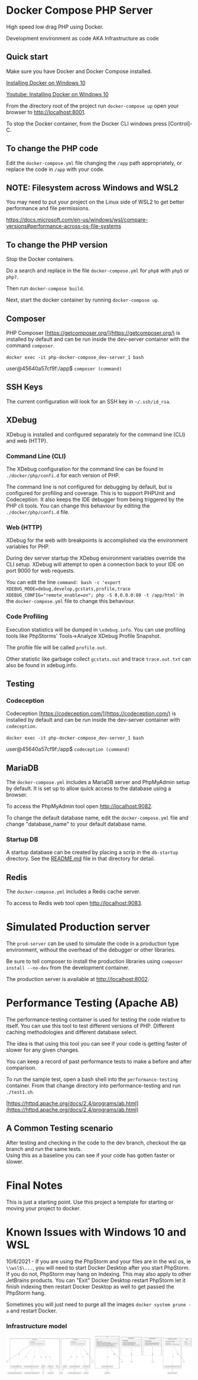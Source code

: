 # Docker Compose PHP Server 

High speed low drag PHP using Docker.

Development environment as code AKA Infrastructure as code

## Quick start

Make sure you have Docker and Docker Compose installed.

[Installing Docker on Windows 10](Documentation/01a_InstallingDockerOnWindows.md)

[Youtube: Installing Docker on Windows 10](https://youtu.be/lIkxbE_We1I)

From the directory root of the project run `docker-compose up` open your browser to 
[http://localhost:8001](http://localhost:8001).

To stop the Docker container, from the Docker CLI windows press [Control]-C.

## To change the PHP code

Edit the `docker-compose.yml` file changing the `/app` path appropriately, or replace the code in
`/app` with your code.

## NOTE: Filesystem across Windows and WSL2

You may need to put your project on the Linux side of WSL2 to get better performance and file permissions.

https://docs.microsoft.com/en-us/windows/wsl/compare-versions#performance-across-os-file-systems

## To change the PHP version

Stop the Docker containers.

Do a search and replace in the file `docker-compose.yml` for `php8` with `php5` or `php7`.

Then run `docker-compose build`.

Next, start the docker container by running `docker-compose up`.

## Composer

PHP Composer [https://getcomposer.org/](https://getcomposer.org/) is installed by default and can be run inside
the dev-server container with the command `composer`.

`docker exec -it php-docker-compose_dev-server_1 bash`

user@45640a57cf9f:/app$ `composer (command)`

## SSH Keys

The current configuration will look for an SSH key in `~/.ssh/id_rsa`.

## XDebug

XDebug is installed and configured separately for the command line (CLI) and web (HTTP).

### Command Line (CLI)

The XDebug configuration for the command line can be found in `./docker/php/confi.d` for each version of PHP.

The command line is not configured for debugging by default, but is configured for profiling and coverage.
This is to support PHPUnit and Codeception.  It also keeps the IDE debugger from being triggered by the PHP
cli tools.  You can change this behaviour by editing the `./docker/php/confi.d` file.

### Web (HTTP)

XDebug for the web with breakpoints is accomplished via the environment variables for PHP.

During dev server startup the XDebug environment variables override the CLI setup. XDebug will attempt
to open a connection back to your IDE on port 9000 for web requests.

You can edit the line `command: bash -c 'export XDEBUG_MODE=debug,develop,gcstats,profile,trace XDEBUG_CONFIG="remote_enable=on"; php -S 0.0.0.0:80 -t /app/html'`
in the `docker-compose.yml` file to change this behaviour.

### Code Profiling

Execution statistics will be dumped in `\xdebug.info`.  You can use profiling tools like
PhpStorms' Tools->Analyze XDebug Profile Snapshot.

The profile file will be called `profile.out`.

Other statistic like garbage collect `gcstats.out` and trace `trace.out.txt` can also be found
in xdebug.info.

## Testing

### Codeception

Codeception [https://codeception.com/](https://codeception.com/) is installed by default and can be run inside
the dev-server container with `codeception`.

`docker exec -it php-docker-compose_dev-server_1 bash`

user@45640a57cf9f:/app$ `codeception (command)`

## MariaDB

The `docker-compose.yml` includes a MariaDB server and PhpMyAdmin setup by default.  It is set up to allow quick 
access to the database using a browser.  

To access the PhpMyAdmin tool open [http://localhost:9082](http://localhost:9082).

To change the default database name, edit the `docker-compose.yml` file and change "database_name" to your 
default database name.

### Startup DB

A startup database can be created by placing a scrip in the `db-startup` directory.  See the 
[README.md](db-startup/README.md) file in that directory for detail.

## Redis

The `docker-compose.yml` includes a Redis cache server.

To access to Redis web tool open [http://localhost:9083](http://localhost:9083).

# Simulated Production server

The `prod-server` can be used to simulate the code in a production type environment, without the overhead
of the debugger or other libraries.  

Be sure to tell composer to install the production libraries using `composer install --no-dev` from the
development container.

The production server is available at [http://localhost:8002](http://localhost:8002).

# Performance Testing (Apache AB)

The performance-testing container is used for testing the code relative to itself.  You can use this 
tool to test different versions of PHP.  Different caching methodologies and different database select.

The idea is that using this tool you can see if your code is getting faster of slower for any given changes.  

You can keep a record of past performance tests to make a before and after comparison.

To run the sample test, open a bash shell into the `performance-testing` container.  From that change directory 
into performance-testing and run `./test1.sh`.

[https://httpd.apache.org/docs/2.4/programs/ab.html](https://httpd.apache.org/docs/2.4/programs/ab.html)


## A Common Testing scenario 

After testing and checking in the code to the dev branch, checkout the qa branch and run the same tests.  
Using this as a baseline you can see if your code has gotten faster or slower.

# Final Notes

This is just a starting point.  Use this project a template for starting or moving your project to docker.

# Known Issues with Windows 10 and WSL

10/6/2021 - If you are using the PhpStorm and your files are in the wsl os, ie `\\wsl$\...`, you will need to start 
Docker Desktop after you start PhpStorm.  If you do not, PhpStorm may hang on Indexing.  This may also apply to other
JetBrains products.  You can "Exit" Docker Desktop restart PhpStorm let it finish indexing then restart Docker Desktop 
as well to get passed the PhpStorm hang.

Sometimes you will just need to purge all the images `docker system prune -a` and restart Docker.


### Infrastructure model

![Infrastructure model](.infragenie/infrastructure_model.png)
